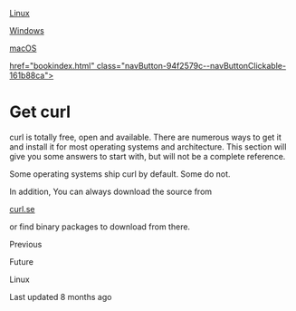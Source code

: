 <a href="get/linux.html" class="navButton-94f2579c--pageItemWithChildrenNested-2c5d8183--navButtonClickable-161b88ca">

<span class="text-4505230f--UIH300-2063425d--textContentFamily-49a318e1--navButtonLabel-14a4968f">Linux</span>

</a>

<a href="get/windows.html" class="navButton-94f2579c--pageItemWithChildrenNested-2c5d8183--navButtonClickable-161b88ca">

<span class="text-4505230f--UIH300-2063425d--textContentFamily-49a318e1--navButtonLabel-14a4968f">Windows</span>

</a>

<a href="get/macos.html" class="navButton-94f2579c--pageItemWithChildrenNested-2c5d8183--navButtonClickable-161b88ca">

<span class="text-4505230f--UIH300-2063425d--textContentFamily-49a318e1--navButtonLabel-14a4968f">macOS</span>

</a>

<a href="bindings.html" class="navButton-94f2579c--navButtonClickable-161b88ca">href="bookindex.html" class="navButton-94f2579c--navButtonClickable-161b88ca">

</a>

# <span class="text-4505230f--DisplayH900-bfb998fa--textContentFamily-49a318e1">Get curl</span>

<span class="text-4505230f--UIH300-2063425d--textUIFamily-5ebd8e40--text-8ee2c8b2">

</span>

<span class="text-4505230f--TextH400-3033861f--textContentFamily-49a318e1">

<span data-key="52f532ebea1540b3ae2de573695e7f75">

<span data-offset-key="52f532ebea1540b3ae2de573695e7f75:0">curl is totally free, open and available. There are numerous ways to get it and install it for most operating systems and architecture. This section will give you some answers to start with, but will not be a complete reference.</span>

</span>

</span>

<span class="text-4505230f--TextH400-3033861f--textContentFamily-49a318e1">

<span data-key="e5eb455b6e1140d78a1da6f28152c540">

<span data-offset-key="e5eb455b6e1140d78a1da6f28152c540:0">Some operating systems ship curl by default. Some do not.</span>

</span>

</span>

<span class="text-4505230f--TextH400-3033861f--textContentFamily-49a318e1">

<span data-key="39c1bcda62a24c67b5688e747c028e9c">

<span data-offset-key="39c1bcda62a24c67b5688e747c028e9c:0">In addition, You can always download the source from </span>

</span>

<a href="https://curl.se/" class="link-a079aa82--primary-53a25e66--link-faf6c434">

<span data-key="91966697fac34cc1be54ab6ed04ba9e2">

<span data-offset-key="91966697fac34cc1be54ab6ed04ba9e2:0">curl.se</span>

</span>

</a>

<span data-key="5c32415036d04fcca943417355a6d41d">

<span data-offset-key="5c32415036d04fcca943417355a6d41d:0"> or find binary packages to download from there.</span>

</span>

</span>

<a href="project/future.html" class="reset-3c756112--card-6570f064--whiteCard-fff091a4--cardPrevious-56a5e674">

</a>

<span class="text-4505230f--TextH200-a3425406--textContentFamily-49a318e1">Previous</span>

<span class="text-4505230f--UIH400-4e41e82a--textContentFamily-49a318e1">Future</span>

<a href="get/linux.html" class="reset-3c756112--card-6570f064--whiteCard-fff091a4--cardNext-19241c42">

</a>

<span class="text-4505230f--UIH400-4e41e82a--textContentFamily-49a318e1">Linux</span>

<span class="text-4505230f--TextH200-a3425406--textContentFamily-49a318e1">Last updated 8 months ago</span>

